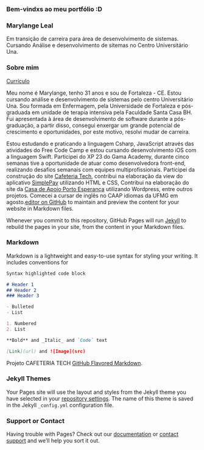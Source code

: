 ### Bem-vindxs ao meu portfólio :D

### Marylange Leal

Em transição de carreira para área de desenvolvimento de sistemas. Cursando Análise e desenvolvimento de sitemas no Centro Universitário Una.

### Sobre mim

[Currículo](https://drive.google.com/open?id=1VkCpCRC4dX18cCbztf3SnVA4GMGmtnmJzFPQT64SnAQ)

Meu nome é Marylange, tenho 31 anos e sou de Fortaleza - CE. Estou cursando análise e desenvolvimento de sistemas pelo centro Universitário Una. Sou formada em Enfermagem, pela Universidade de Fortaleza e pós-graduada em unidade de terapia intensiva pela Faculdade Santa Casa BH. Fui apresentada à área de desenvolvimento de software durante a pós-graduação, a partir disso, consegui enxergar um grande potencial de crescimento e oportunidades, por este motivo, resolvi mudar de carreira.

Estou estudando e praticando a linguagem Csharp, JavaScript através das atividades do Free Code Camp e estou cursando desenvolvimento iOS com a linguagem Swift. Participei do XP 23 do Gama Academy, durante cinco semanas tive a oportunidade de atuar como desenvolvedora front-end, realizando desafios semanais com equipes multiprofissionais. Participei da construção do site [Cafeteria Tech](https://www.cafeteriatech.com.br), contribui na elaboração da view do aplicativo [SimplePay](https://github.com/marylange/symplepay) utilizando HTML e CSS, Contribui na elaboração do site da [Casa de Apoio Porto Esperança](https://casaportoesperanca.com.br) utilizando Wordpress, entre outros projetos. Comecei a cursar de inglês no CAAP idiomas da UFMG em agosto.[editor on GitHub](https://github.com/marylange/portfolio/edit/master/index.md) to maintain and preview the content for your website in Markdown files.

Whenever you commit to this repository, GitHub Pages will run [Jekyll](https://jekyllrb.com/) to rebuild the pages in your site, from the content in your Markdown files.

### Markdown

Markdown is a lightweight and easy-to-use syntax for styling your writing. It includes conventions for

```markdown
Syntax highlighted code block

# Header 1
## Header 2
### Header 3

- Bulleted
- List

1. Numbered
2. List

**Bold** and _Italic_ and `Code` text

[Link](url) and ![Image](src)
```

Projeto CAFETERIA TECH [GitHub Flavored Markdown](https://guides.github.com/features/mastering-markdown/).

### Jekyll Themes

Your Pages site will use the layout and styles from the Jekyll theme you have selected in your [repository settings](https://github.com/marylange/portfolio/settings). The name of this theme is saved in the Jekyll `_config.yml` configuration file.

### Support or Contact

Having trouble with Pages? Check out our [documentation](https://help.github.com/categories/github-pages-basics/) or [contact support](https://github.com/contact) and we’ll help you sort it out.

